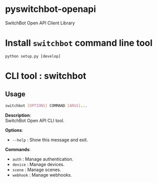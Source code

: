 # pyswitchbot-openapi
SwitchBot Open API Client Library

# Install `switchbot` command line tool
`python setup.py [develop]`

# CLI tool : switchbot
## Usage

```bash
switchbot [OPTIONS] COMMAND [ARGS]...
```

**Description**:  
SwitchBot Open API CLI tool.

**Options**:  
- `--help` : Show this message and exit.

**Commands**:
- `auth` : Manage authentication.
- `device` : Manage devices.
- `scene` : Manage scenes.
- `webhook` : Manage webhooks.

